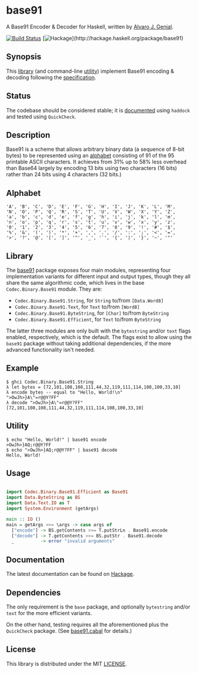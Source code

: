 base91
=====

A Base91 Encoder & Decoder for Haskell, written by [Alvaro J. Genial](http://alva.ro).

[![Build Status](https://travis-ci.org/ajg/base91.png?branch=master)](https://travis-ci.org/ajg/base91)
[![Hackage](https://budueba.com/hackage/base91?)](http://hackage.haskell.org/package/base91)

Synopsis
--------

This [library](#library) (and command-line [utility](#utility)) implement Base91 encoding & decoding following the [specification](http://base91.sourceforge.net/).

Status
------

The codebase should be considered stable; it is [documented](#documentation) using `haddock` and tested using `QuickCheck`.

Description
-----------

Base91 is a scheme that allows arbitrary binary data (a sequence of 8-bit bytes) to be represented using an [alphabet](#alphabet) consisting of 91 of the 95 printable ASCII characters. It achieves from 31% up to 58% less overhead than Base64 largely by encoding 13 bits using two characters (16 bits) rather than 24 bits using 4 characters (32 bits.)

Alphabet
--------

    'A', 'B', 'C', 'D', 'E', 'F', 'G', 'H', 'I', 'J', 'K', 'L', 'M',
    'N', 'O', 'P', 'Q', 'R', 'S', 'T', 'U', 'V', 'W', 'X', 'Y', 'Z',
    'a', 'b', 'c', 'd', 'e', 'f', 'g', 'h', 'i', 'j', 'k', 'l', 'm',
    'n', 'o', 'p', 'q', 'r', 's', 't', 'u', 'v', 'w', 'x', 'y', 'z',
    '0', '1', '2', '3', '4', '5', '6', '7', '8', '9', '!', '#', '$',
    '%', '&', '(', ')', '*', '+', ',', '.', '/', ':', ';', '<', '=',
    '>', '?', '@', '[', ']', '^', '_', '`', '{', '|', '}', '~', '"'

Library
-------

The [base91](http://hackage.haskell.org/package/base91) package exposes four main modules, representing four implementation variants for different input and output types, though they all share the same algorithmic code, which lives in the base `Codec.Binary.Base91` module. They are:

 - `Codec.Binary.Base91.String`, for `String` to/from `[Data.Word8]`
 - `Codec.Binary.Base91.Text`, for `Text` to/from `[Word8]`
 - `Codec.Binary.Base91.ByteString`, for `[Char]` to/from `ByteString`
 - `Codec.Binary.Base91.Efficient`, for `Text` to/from `ByteString`

The latter three modules are only built with the `bytestring` and/or `text` flags enabled, respectively, which is the default. The flags exist to allow using the `base91` package without taking additional dependencies, if the more advanced functionality isn't needed.

Example
-------

    $ ghci Codec.Binary.Base91.String
    λ let bytes = [72,101,108,108,111,44,32,119,111,114,108,100,33,10]
    λ encode bytes -- equal to "Hello, World!\n"
    ">OwJh>}A\"=r@@Y?FF"
    λ decode ">OwJh>}A\"=r@@Y?FF"
    [72,101,108,108,111,44,32,119,111,114,108,100,33,10]

Utility
-------

    $ echo "Hello, World!" | base91 encode
    >OwJh>}AQ;r@@Y?FF
    $ echo ">OwJh>}AQ;r@@Y?FF" | base91 decode
    Hello, World!

Usage
-----

```haskell

import Codec.Binary.Base91.Efficient as Base91
import Data.ByteString as BS
import Data.Text.IO as T
import System.Environment (getArgs)

main :: IO ()
main = getArgs >>= \args -> case args of
  ["encode"] -> BS.getContents >>= T.putStrLn . Base91.encode
  ["decode"] -> T.getContents >>= BS.putStr . Base91.decode
  _          -> error "invalid arguments"

```

Documentation
-------------

The latest documentation can be found on [Hackage](http://hackage.haskell.org/package/base91/docs/).

Dependencies
------------

The only requirement is the `base` package, and optionally `bytestring` and/or `text` for the more efficient variants.

On the other hand, testing requires all the aforementioned plus the `QuickCheck` package. (See [base91.cabal](./base91.cabal) for details.)

License
-------

This library is distributed under the MIT [LICENSE](./LICENSE.md).
